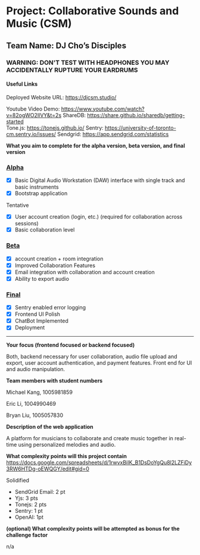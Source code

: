 # Project: Collaborative Sounds and Music (CSM)

## Team Name: DJ Cho’s Disciples

### WARNING: DON'T TEST WITH HEADPHONES YOU MAY ACCIDENTALLY RUPTURE YOUR EARDRUMS

#### Useful Links

Deployed Website URL: https://djcsm.studio/

Youtube Video Demo: https://www.youtube.com/watch?v=82ogWO2IlVY&t=2s
ShareDB: https://share.github.io/sharedb/getting-started  
Tone.js: https://tonejs.github.io/
Sentry: https://university-of-toronto-cm.sentry.io/issues/
Sendgrid: https://app.sendgrid.com/statistics

**What you aim to complete for the alpha version, beta version, and final version**

### [Alpha](https://github.com/UofT-UTSC-CS-sandbox/project-dj-chos-disciples/milestone/1)

- [x] Basic Digital Audio Workstation (DAW) interface with single track and basic instruments
- [x] Bootstrap application

Tentative

- [x] User account creation (login, etc.) (required for collaboration across sessions)
- [x] Basic collaboration level

### [Beta](https://github.com/UofT-UTSC-CS-sandbox/project-dj-chos-disciples/milestone/2)

- [x] account creation + room integration
- [x] Improved Collaboration Features
- [x] Email integration with collaboration and account creation
- [x] Ability to export audio

### [Final](https://github.com/UofT-UTSC-CS-sandbox/project-dj-chos-disciples/milestone/3)

- [x] Sentry enabled error logging
- [x] Frontend UI Polish
- [x] ChatBot Implemented
- [x] Deployment

---

**Your focus (frontend focused or backend focused)**

Both, backend necessary for user collaboration, audio file upload and export, user account authentication, and payment features. Front end for UI and audio manipulation.

**Team members with student numbers**

Michael Kang, 1005981859

Eric Li, 1004990469

Bryan Liu, 1005057830

**Description of the web application**

A platform for musicians to collaborate and create music together in real-time using personalized melodies and audio.

**What complexity points will this project contain**
https://docs.google.com/spreadsheets/d/1rwvxBiIK_B1DsDoYgQu8l2LZFiDy3RW6HTDg-oEWQGY/edit#gid=0

Solidified

- SendGrid Email: 2 pt
- Yjs: 3 pts
- Tonejs: 2 pts
- Sentry: 1 pt
- OpenAI: 1pt

**(optional) What complexity points will be attempted as bonus for the challenge factor**

n/a
